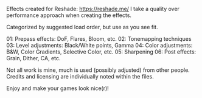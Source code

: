 Effects created for Reshade: https://reshade.me/
I take a quality over performance approach when creating the effects.

Categorized by suggested load order, but use as you see fit.

01: Prepass effects: DoF, Flares, Bloom, etc.
02: Tonemapping techniques
03: Level adjustments: Black/White points, Gamma
04: Color adjustments: B&W, Color Gradients, Selective Color, etc.
05: Sharpening
06: Post effects: Grain, Dither, CA, etc.

Not all work is mine, much is used (possibly adjusted) from other people. Credits and licensing are individually noted within the files.

Enjoy and make your games look nice(r)!
